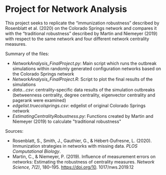 # Project for Network Analysis

This project seeks to replicate the “immunization robustness” described by Rosenblatt et al. (2020) on the Colorado Springs network and compares it with the “traditional robustness” described by Martin and Niemeyer (2019) with respect to the same network and four different network centrality measures.

Summary of the files: 

* _NetworkAnalysis_FinalProject.py_: Main script which runs the outbreak simulations within randomly generated configuration networks based on the Colorado Springs network
* _NetworkAnalysis_FinalProject.R_: Script to plot the final results of the simulations 
* _data...csv_: centrality-specific data results of the simulation outbreaks (betweenness centrality, degree centrality, eigenvector centrality and pagerank were examined)
* _edgelist.truecolsprings.csv_: edgelist of original Colorado Springs network
* _EstimatingCentralityRobustness.py_: Functions created by Martin and Niemeyer (2019) to calculate "traditional robustness"


Sources: 

* Rosenblatt, S., Smith, J., Gauthier, G., & Hébert-Dufresne, L. (2020). Immunization strategies in networks with missing data. _PLOS Computational Biology_.
* Martin, C., & Niemeyer, P. (2019). Influence of measurement errors on networks: Estimating the robustness of centrality measures. _Network Science, 7(2)_, 180–195. https://doi.org/10. 1017/nws.2019.12

